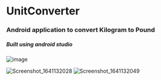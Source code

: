 # UnitConverter
### Android application to convert Kilogram to Pound
##### Built using android studio
![image](https://user-images.githubusercontent.com/88785262/147878814-62e16fa2-f322-4b14-9517-60535bb149a2.png)


![Screenshot_1641132028](https://user-images.githubusercontent.com/88785262/147878324-de507d51-d2d7-430d-b4e9-5a1be543060b.png)
![Screenshot_1641132049](https://user-images.githubusercontent.com/88785262/147878483-0c451210-1f29-4dae-a9cd-2a4759377786.png)
